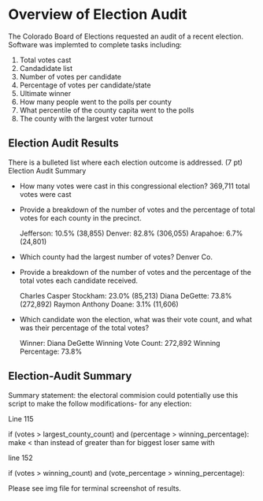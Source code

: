 # Overview of Election Audit

The Colorado Board of Elections requested an audit of a recent election. Software was implemted to complete tasks including:
1. Total votes cast
2. Candadidate list 
3. Number of votes per candidate 
4. Percentage of votes per candidate/state
5. Ultimate winner
6. How many people went to the polls per county
7. What percentile of the county capita went to the polls
8. The county with the largest voter turnout

## Election Audit Results

There is a bulleted list where each election outcome is addressed. (7 pt)
Election Audit Summary

- How many votes were cast in this congressional election?
    369,711 total votes were cast

- Provide a breakdown of the number of votes and the percentage of total votes for each county in the precinct.

    Jefferson: 10.5% (38,855)
    Denver: 82.8% (306,055)
    Arapahoe: 6.7% (24,801)

- Which county had the largest number of votes?
    Denver Co.

- Provide a breakdown of the number of votes and the percentage of the total votes each candidate received.

    Charles Casper Stockham: 23.0% (85,213)
    Diana DeGette: 73.8% (272,892)
    Raymon Anthony Doane: 3.1% (11,606) 

- Which candidate won the election, what was their vote count, and what was their percentage of the total votes?

    Winner: Diana DeGette
    Winning Vote Count: 272,892
    Winning Percentage: 73.8%

## Election-Audit Summary

Summary statement: the electoral commision could potentially use this script to make the follow modifications- for any election:

Line 115   

if (votes > largest_county_count) and (percentage > winning_percentage): make < than instead of greater than for biggest loser 
same with 

line 152

if (votes > winning_count) and (vote_percentage > winning_percentage):

Please see img file for terminal screenshot of results.










